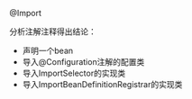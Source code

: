 
@Import

分析注解注释得出结论：

- 声明一个bean
- 导入@Configuration注解的配置类
- 导入ImportSelector的实现类
- 导入ImportBeanDefinitionRegistrar的实现类
